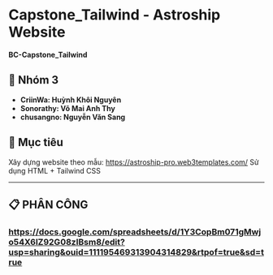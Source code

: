 # Capstone_Tailwind - Astroship Website
**BC-Capstone_Tailwind**

## 👥 Nhóm 3
- **CriinWa: Huỳnh Khôi Nguyên** 
- **Sonorathy: Võ Mai Anh Thy**
- **chusangno: Nguyễn Văn Sang**

## 🎯 Mục tiêu
Xây dựng website theo mẫu: https://astroship-pro.web3templates.com/
Sử dụng HTML + Tailwind CSS

---

## 📋 PHÂN CÔNG

### https://docs.google.com/spreadsheets/d/1Y3CopBm071gMwjo54X6lZ92G08zIBsm8/edit?usp=sharing&ouid=111195469313904314829&rtpof=true&sd=true